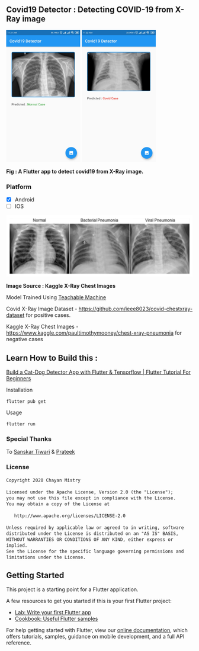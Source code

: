 ## Covid19 Detector : Detecting COVID-19 from X-Ray image

<p align="left">
  <img width="200px" height="356px" src="https://github.com/chayanforyou/Covid19Detector/blob/master/sample_images/normal.jpg?raw=true"/>
  <img width="200px" height="356px" src="https://github.com/chayanforyou/Covid19Detector/blob/master/sample_images/detected.jpg?raw=true"/>
</p>
<p align="left" >
  <b>
    Fig : A  Flutter app to detect covid19 from X-Ray image.
  </b>
</p>

### Platform

- [x] Android
- [ ] IOS

![Illustrative Examples of Chest X-Rays in Patients with Pneumoniab](https://github.com/chayanforyou/Covid19Detector/blob/master/sample_images/pneumonia.png)

**Image Source : Kaggle X-Ray Chest Images**

Model Trained Using [Teachable Machine](https://teachablemachine.withgoogle.com/)

Covid X-Ray Image Dataset - https://github.com/ieee8023/covid-chestxray-dataset for positive cases.

Kaggle X-Ray Chest Images - https://www.kaggle.com/paultimothymooney/chest-xray-pneumonia 
for negative cases

## Learn How to Build this : 

[Build a Cat-Dog Detector App with Flutter & Tensorflow | Flutter Tutorial For Beginners](https://youtu.be/-5kUv47xKy0)

Installation

```
flutter pub get
```
Usage 

```
flutter run
```

### Special Thanks 
To [Sanskar Tiwari](https://github.com/theindianappguy/) & [Prateek](https://www.linkedin.com/in/prateek-narang-0108b39a/) 

### License

    Copyright 2020 Chayan Mistry

    Licensed under the Apache License, Version 2.0 (the "License");
    you may not use this file except in compliance with the License.
    You may obtain a copy of the License at

       http://www.apache.org/licenses/LICENSE-2.0

    Unless required by applicable law or agreed to in writing, software
    distributed under the License is distributed on an "AS IS" BASIS,
    WITHOUT WARRANTIES OR CONDITIONS OF ANY KIND, either express or implied.
    See the License for the specific language governing permissions and
    limitations under the License.


## Getting Started

This project is a starting point for a Flutter application.

A few resources to get you started if this is your first Flutter project:

- [Lab: Write your first Flutter app](https://flutter.dev/docs/get-started/codelab)
- [Cookbook: Useful Flutter samples](https://flutter.dev/docs/cookbook)

For help getting started with Flutter, view our
[online documentation](https://flutter.dev/docs), which offers tutorials,
samples, guidance on mobile development, and a full API reference.

